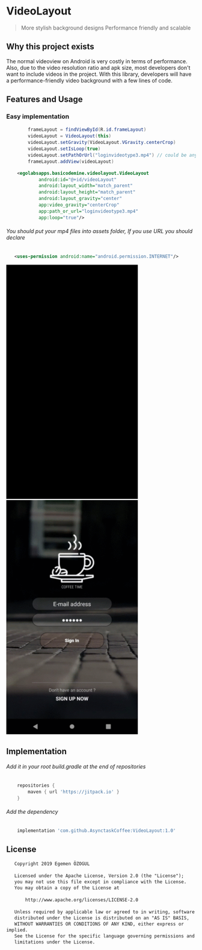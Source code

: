 # VideoLayout
> More stylish background designs
> Performance friendly and scalable

## Why this project exists
The normal videoview on Android is very costly in terms of performance. Also, due to the video resolution ratio and apk size, most developers don't want to include videos in the project. With this library, developers will have a performance-friendly video background with a few lines of code.

## Features and Usage

### Easy implementation 

```java
        frameLayout = findViewById(R.id.frameLayout)
        videoLayout = VideoLayout(this)
        videoLayout.setGravity(VideoLayout.VGravity.centerCrop)
        videoLayout.setIsLoop(true)
        videoLayout.setPathOrUrl("loginvideotype3.mp4") // could be any video url
        frameLayout.addView(videoLayout)
```

```xml    
    <egolabsapps.basicodemine.videolayout.VideoLayout
            android:id="@+id/videoLayout"
            android:layout_width="match_parent"
            android:layout_height="match_parent"
            android:layout_gravity="center"
            app:video_gravity="centerCrop"
            app:path_or_url="loginvideotype3.mp4"
            app:loop="true"/>
```

###### You should put your mp4 files into assets folder, If you use URL you should declare

```xml
   <uses-permission android:name="android.permission.INTERNET"/>
```

<img src="previews/videolayout1.gif" width="350"> <img src="previews/videolayout2.gif" width="350">

## Implementation

###### Add it in your root build.gradle at the end of repositories

```groovy
    repositories {
        maven { url 'https://jitpack.io' }
    }
```

###### Add the dependency

```groovy
    implementation 'com.github.AsynctaskCoffee:VideoLayout:1.0'
```

## License

```
   Copyright 2019 Egemen ÖZOGUL

   Licensed under the Apache License, Version 2.0 (the "License");
   you may not use this file except in compliance with the License.
   You may obtain a copy of the License at

       http://www.apache.org/licenses/LICENSE-2.0

   Unless required by applicable law or agreed to in writing, software
   distributed under the License is distributed on an "AS IS" BASIS,
   WITHOUT WARRANTIES OR CONDITIONS OF ANY KIND, either express or implied.
   See the License for the specific language governing permissions and
   limitations under the License.
```
